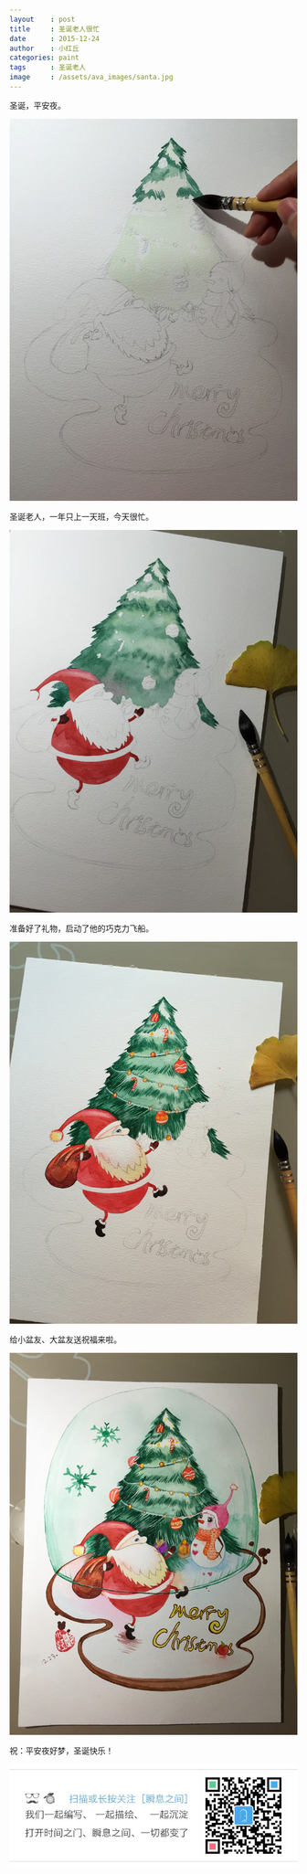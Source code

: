 ```yaml
---
layout    : post
title     : 圣诞老人很忙
date      : 2015-12-24
author    : 小红丘
categories: paint
tags      : 圣诞老人
image     : /assets/ava_images/santa.jpg
---
```



圣诞，平安夜。

![](/assets/ava_images/santa-01.jpg)

圣诞老人，一年只上一天班，今天很忙。

![](/assets/ava_images/santa-02.jpg)

准备好了礼物，启动了他的巧克力飞船。

![](/assets/ava_images/santa-03.jpg)

给小盆友、大盆友送祝福来啦。

![](/assets/ava_images/santa-04.jpg)

祝：平安夜好梦，圣诞快乐！

![](/assets/images/qrcode_tail.jpg)
